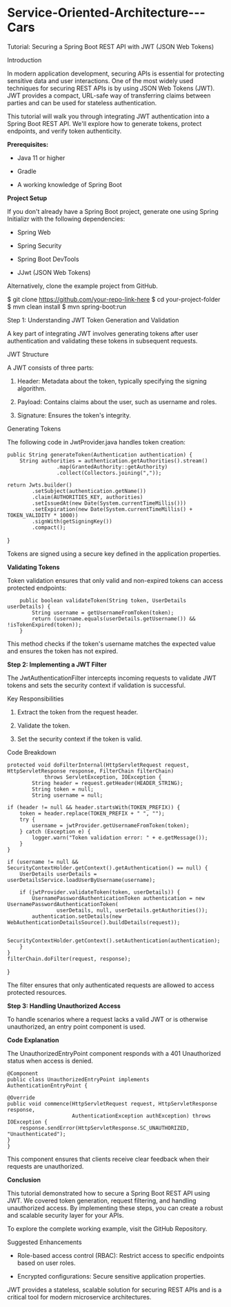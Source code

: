 # Service-Oriented-Architecture---Cars

Tutorial: Securing a Spring Boot REST API with JWT (JSON Web Tokens)

Introduction

In modern application development, securing APIs is essential for protecting sensitive data and user interactions. One of the most widely used techniques for securing REST APIs is by using JSON Web Tokens (JWT). JWT provides a compact, URL-safe way of transferring claims between parties and can be used for stateless authentication.

This tutorial will walk you through integrating JWT authentication into a Spring Boot REST API. We'll explore how to generate tokens, protect endpoints, and verify token authenticity.

**Prerequisites:**

- Java 11 or higher

- Gradle

- A working knowledge of Spring Boot

**Project Setup**

If you don't already have a Spring Boot project, generate one using Spring Initializr with the following dependencies:

* Spring Web

* Spring Security

* Spring Boot DevTools

* JJwt (JSON Web Tokens)

Alternatively, clone the example project from GitHub.

$ git clone https://github.com/your-repo-link-here
$ cd your-project-folder
$ mvn clean install
$ mvn spring-boot:run

Step 1: Understanding JWT Token Generation and Validation

A key part of integrating JWT involves generating tokens after user authentication and validating these tokens in subsequent requests.

JWT Structure

A JWT consists of three parts:

1. Header: Metadata about the token, typically specifying the signing algorithm.

2. Payload: Contains claims about the user, such as username and roles.

3. Signature: Ensures the token's integrity.

Generating Tokens

The following code in JwtProvider.java handles token creation:

    public String generateToken(Authentication authentication) {
        String authorities = authentication.getAuthorities().stream()
                    .map(GrantedAuthority::getAuthority)
                    .collect(Collectors.joining(","));

    return Jwts.builder()
            .setSubject(authentication.getName())
            .claim(AUTHORITIES_KEY, authorities)
            .setIssuedAt(new Date(System.currentTimeMillis()))
            .setExpiration(new Date(System.currentTimeMillis() + TOKEN_VALIDITY * 1000))
            .signWith(getSigningKey())
            .compact();
}

Tokens are signed using a secure key defined in the application properties.

**Validating Tokens**

Token validation ensures that only valid and non-expired tokens can access protected endpoints:

        public boolean validateToken(String token, UserDetails userDetails) {
            String username = getUsernameFromToken(token);
            return (username.equals(userDetails.getUsername()) && !isTokenExpired(token));
        }

This method checks if the token's username matches the expected value and ensures the token has not expired.

**Step 2: Implementing a JWT Filter**

The JwtAuthenticationFilter intercepts incoming requests to validate JWT tokens and sets the security context if validation is successful.

Key Responsibilities

1. Extract the token from the request header.

2. Validate the token.

3. Set the security context if the token is valid.

Code Breakdown

    protected void doFilterInternal(HttpServletRequest request, HttpServletResponse response, FilterChain filterChain)
                throws ServletException, IOException {
            String header = request.getHeader(HEADER_STRING);
            String token = null;
            String username = null;

    if (header != null && header.startsWith(TOKEN_PREFIX)) {
        token = header.replace(TOKEN_PREFIX + " ", "");
        try {
            username = jwtProvider.getUsernameFromToken(token);
        } catch (Exception e) {
            logger.warn("Token validation error: " + e.getMessage());
        }
    }

    if (username != null && SecurityContextHolder.getContext().getAuthentication() == null) {
        UserDetails userDetails = userDetailsService.loadUserByUsername(username);

        if (jwtProvider.validateToken(token, userDetails)) {
            UsernamePasswordAuthenticationToken authentication = new UsernamePasswordAuthenticationToken(
                    userDetails, null, userDetails.getAuthorities());
            authentication.setDetails(new WebAuthenticationDetailsSource().buildDetails(request));

            SecurityContextHolder.getContext().setAuthentication(authentication);
        }
    }
    filterChain.doFilter(request, response);
}

The filter ensures that only authenticated requests are allowed to access protected resources.

**Step 3: Handling Unauthorized Access**

To handle scenarios where a request lacks a valid JWT or is otherwise unauthorized, an entry point component is used.

**Code Explanation**

The UnauthorizedEntryPoint component responds with a 401 Unauthorized status when access is denied.

    @Component
    public class UnauthorizedEntryPoint implements AuthenticationEntryPoint {

    @Override
    public void commence(HttpServletRequest request, HttpServletResponse response,
                         AuthenticationException authException) throws IOException {
        response.sendError(HttpServletResponse.SC_UNAUTHORIZED, "Unauthenticated");
    }
    }

This component ensures that clients receive clear feedback when their requests are unauthorized.

**Conclusion**

This tutorial demonstrated how to secure a Spring Boot REST API using JWT. We covered token generation, request filtering, and handling unauthorized access. By implementing these steps, you can create a robust and scalable security layer for your APIs.

To explore the complete working example, visit the GitHub Repository.

Suggested Enhancements

- Role-based access control (RBAC): Restrict access to specific endpoints based on user roles.

- Encrypted configurations: Secure sensitive application properties.

JWT provides a stateless, scalable solution for securing REST APIs and is a critical tool for modern microservice architectures.


